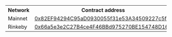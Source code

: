 <table>
    <th>Network</th>
    <th>Contract address</th>
    <tr>
        <td>Mainnet</td>
        <td><a href="https://etherscan.io/address/0x82EF94294C95aD0930055f31e53A34509227c5f7">0x82EF94294C95aD0930055f31e53A34509227c5f7</a></td>
    </tr>
    <tr>
        <td>Rinkeby</td>
        <td><a href="https://etherscan.io/address/0x66a5e3e2C27B4ce4F46BBd975270BE154748D164">0x66a5e3e2C27B4ce4F46BBd975270BE154748D164</a></td>
    </tr>
</table>
 